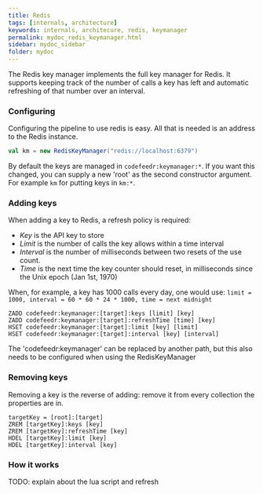 ```yaml
---
title: Redis
tags: [internals, architecture]
keywords: internals, architecure, redis, keymanager
permalink: mydoc_redis_keymanager.html
sidebar: mydoc_sidebar
folder: mydoc
---
```


The Redis key manager implements the full key manager for Redis. It supports keeping track of the number of calls a key has left and automatic refreshing of that number over an interval.

### Configuring

Configuring the pipeline to use redis is easy. All that is needed is an address to the Redis instance.

```scala
val km = new RedisKeyManager("redis://localhost:6379")
```

By default the keys are managed in `codefeedr:keymanager:*`. If you want this changed, you can supply a new 'root' as the second constructor argument. For example `km` for putting keys in `km:*`.

### Adding keys

When adding a key to Redis, a refresh policy is required:

- _Key_ is the API key to store
- _Limit_ is the number of calls the key allows within a time interval
- _Interval_ is the number of milliseconds between two resets of the use count.
- _Time_ is the next time the key counter should reset, in milliseconds since the Unix epoch (Jan 1st, 1970)

When, for example, a key has 1000 calls every day, one would use:
`limit = 1000, interval = 60 * 60 * 24 * 1000, time = next midnight`
```
ZADD codefeedr:keymanager:[target]:keys [limit] [key]
ZADD codefeedr:keymanager:[target]:refreshTime [time] [key]
HSET codefeedr:keymanager:[target]:limit [key] [limit]
HSET codefeedr:keymanager:[target]:interval [key] [interval]
```

The 'codefeedr:keymanager' can be replaced by another path, but this also needs to be configured when using the RedisKeyManager

### Removing keys

Removing a key is the reverse of adding: remove it from every collection the properties are in.

```
targetKey = [root]:[target]
ZREM [targetKey]:keys [key]
ZREM [targetKey]:refreshTime [key]
HDEL [targetKey]:limit [key]
HDEL [targetKey]:interval [key]
```

### How it works

TODO: explain about the lua script and refresh